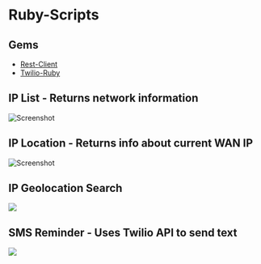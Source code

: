 # Ruby-Scripts

## Gems

* [Rest-Client](https://rubygems.org/gems/rest-client)
* [Twilio-Ruby](https://rubygems.org/gems/twilio-ruby)

## IP List - Returns network information
![Screenshot](http://i.imgur.com/TNVpLNr.png)

## IP Location - Returns info about current WAN IP
![Screenshot](http://i.imgur.com/C7YdZaF.png)

## IP Geolocation Search
![](https://media.giphy.com/media/l1BgSVMNupjCWKXqo/giphy.gif)

## SMS Reminder - Uses Twilio API to send text
![](https://media.giphy.com/media/xUA7aU8RSHNsWMus5a/giphy.gif)